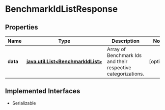 

# BenchmarkIdListResponse


## Properties

Name | Type | Description | Notes
------------ | ------------- | ------------- | -------------
**data** | [**java.util.List&lt;BenchmarkIdList&gt;**](BenchmarkIdList.md) | Array of Benchmark Ids and their respective categorizations.  |  [optional]


## Implemented Interfaces

* Serializable


